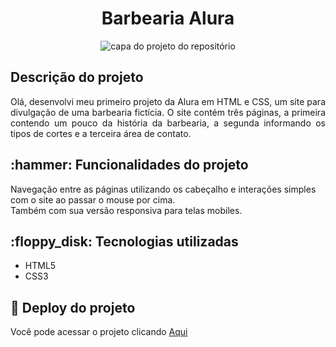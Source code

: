 <h1 align="center"> Barbearia Alura </h1>


<p align="center"><img src="https://user-images.githubusercontent.com/99683851/206325689-ed4728c6-4e32-48b4-bfbe-dc14ead15009.png" alt="capa do projeto do repositório"></p>

<h2>
Descrição do projeto
</h2>

<p align="justify"> Olá, desenvolvi meu primeiro projeto da Alura em HTML e CSS, um site para divulgação de uma barbearia fictícia.
O site contém três páginas, a primeira contendo um pouco da história da barbearia, a segunda informando os tipos de cortes e a terceira área de contato.</p>


<h2>:hammer: Funcionalidades do projeto</h2>

Navegação entre as páginas utilizando os cabeçalho e interações simples com o site ao passar o mouse por cima.
<br>Também com sua versão responsiva para telas mobiles.


<h2>:floppy_disk: Tecnologias utilizadas</h2>

* HTML5<BR>
* CSS3

<h2>📁 Deploy do projeto</h2>
 
Você pode acessar o projeto clicando [Aqui](https://barberalurarenato.netlify.app/index.html)


